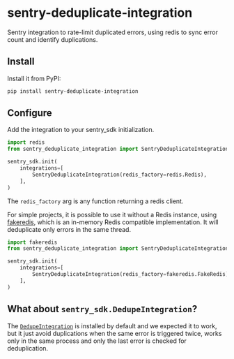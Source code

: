 # sentry-deduplicate-integration

Sentry integration to rate-limit duplicated errors, using redis to sync error
count and identify duplications.

## Install

Install it from PyPI:

```bash
pip install sentry-deduplicate-integration
```

## Configure

Add the integration to your sentry_sdk initialization.

```python
import redis
from sentry_deduplicate_integration import SentryDeduplicateIntegration

sentry_sdk.init(
    integrations=[
        SentryDeduplicateIntegration(redis_factory=redis.Redis),
    ],
)
```

The `redis_factory` arg is any function returning a redis client.

For simple projects, it is possible to use it without a Redis instance, using
[fakeredis](https://pypi.org/project/fakeredis/), which is an in-memory
Redis compatible implementation. It will deduplicate only errors in the same
thread.

```python
import fakeredis
from sentry_deduplicate_integration import SentryDeduplicateIntegration

sentry_sdk.init(
    integrations=[
        SentryDeduplicateIntegration(redis_factory=fakeredis.FakeRedis),
    ],
)
```

## What about `sentry_sdk.DedupeIntegration`?

The [`DedupeIntegration`](https://docs.sentry.io/platforms/python/configuration/integrations/default-integrations/#deduplication)
is installed by default and we expected it to work, but it just avoid
duplications when the same error is triggered twice, works only in the
same process and only the last error is checked for deduplication.
